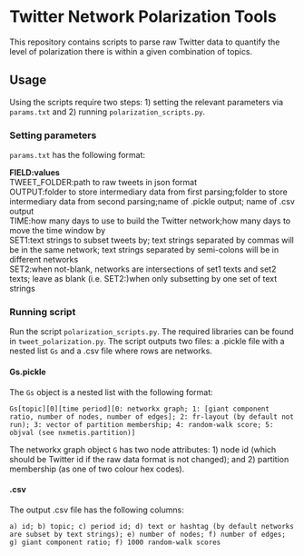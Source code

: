 # Twitter Network Polarization Tools
This repository contains scripts to parse raw Twitter data to quantify the level of polarization there is within a given combination of topics.

## Usage
Using the scripts require two steps: 1) setting the relevant parameters via `params.txt` and 2) running `polarization_scripts.py`.

### Setting parameters
`params.txt` has the following format:

**FIELD:values**  
TWEET_FOLDER:path to raw tweets in json format  
OUTPUT:folder to store intermediary data from first parsing;folder to store intermediary data from second parsing;name of .pickle output; name of .csv output  
TIME:how many days to use to build the Twitter network;how many days to move the time window by  
SET1:text strings to subset tweets by; text strings separated by commas will be in the same network; text strings separated by semi-colons will be in different networks  
SET2:when not-blank, networks are intersections of set1 texts and set2 texts; leave as blank (i.e. SET2:)when only subsetting by one set of text strings

### Running script
Run the script `polarization_scripts.py`. The required libraries can be found in `tweet_polarization.py`. The script outputs two files: a .pickle file with a nested list `Gs` and a .csv file where rows are networks.

#### Gs.pickle
The `Gs` object is a nested list with the following format:

```
Gs[topic][0][time period][0: networkx graph; 1: [giant component ratio, number of nodes, number of edges]; 2: fr-layout (by default not run); 3: vector of partition membership; 4: random-walk score; 5: objval (see nxmetis.partition)]
```

The networkx graph object `G` has two node attributes: 1) node id (which should be Twitter id if the raw data format is not changed); and 2) partition membership (as one of two colour hex codes).

#### .csv
The output .csv file has the following columns:

```
a) id; b) topic; c) period id; d) text or hashtag (by default networks are subset by text strings); e) number of nodes; f) number of edges; g) giant component ratio; f) 1000 random-walk scores
```
